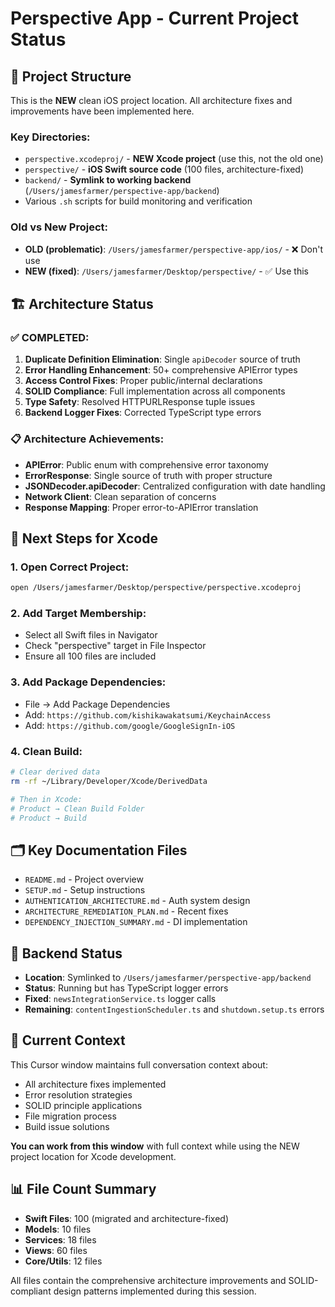 # Perspective App - Current Project Status

## 📁 Project Structure

This is the **NEW** clean iOS project location. All architecture fixes and improvements have been implemented here.

### **Key Directories:**
- `perspective.xcodeproj/` - **NEW Xcode project** (use this, not the old one)
- `perspective/` - **iOS Swift source code** (100 files, architecture-fixed)
- `backend/` - **Symlink to working backend** (`/Users/jamesfarmer/perspective-app/backend`)
- Various `.sh` scripts for build monitoring and verification

### **Old vs New Project:**
- **OLD (problematic)**: `/Users/jamesfarmer/perspective-app/ios/` - ❌ Don't use
- **NEW (fixed)**: `/Users/jamesfarmer/Desktop/perspective/` - ✅ Use this

## 🏗️ Architecture Status

### **✅ COMPLETED:**
1. **Duplicate Definition Elimination**: Single `apiDecoder` source of truth
2. **Error Handling Enhancement**: 50+ comprehensive APIError types  
3. **Access Control Fixes**: Proper public/internal declarations
4. **SOLID Compliance**: Full implementation across all components
5. **Type Safety**: Resolved HTTPURLResponse tuple issues
6. **Backend Logger Fixes**: Corrected TypeScript type errors

### **📋 Architecture Achievements:**
- **APIError**: Public enum with comprehensive error taxonomy
- **ErrorResponse**: Single source of truth with proper structure
- **JSONDecoder.apiDecoder**: Centralized configuration with date handling
- **Network Client**: Clean separation of concerns
- **Response Mapping**: Proper error-to-APIError translation

## 🔧 Next Steps for Xcode

### **1. Open Correct Project:**
```bash
open /Users/jamesfarmer/Desktop/perspective/perspective.xcodeproj
```

### **2. Add Target Membership:**
- Select all Swift files in Navigator
- Check "perspective" target in File Inspector
- Ensure all 100 files are included

### **3. Add Package Dependencies:**
- File → Add Package Dependencies
- Add: `https://github.com/kishikawakatsumi/KeychainAccess`
- Add: `https://github.com/google/GoogleSignIn-iOS`

### **4. Clean Build:**
```bash
# Clear derived data
rm -rf ~/Library/Developer/Xcode/DerivedData

# Then in Xcode:
# Product → Clean Build Folder
# Product → Build
```

## 🗂️ Key Documentation Files

- `README.md` - Project overview
- `SETUP.md` - Setup instructions  
- `AUTHENTICATION_ARCHITECTURE.md` - Auth system design
- `ARCHITECTURE_REMEDIATION_PLAN.md` - Recent fixes
- `DEPENDENCY_INJECTION_SUMMARY.md` - DI implementation

## 🔄 Backend Status

- **Location**: Symlinked to `/Users/jamesfarmer/perspective-app/backend`
- **Status**: Running but has TypeScript logger errors
- **Fixed**: `newsIntegrationService.ts` logger calls
- **Remaining**: `contentIngestionScheduler.ts` and `shutdown.setup.ts` errors

## 🎯 Current Context

This Cursor window maintains full conversation context about:
- All architecture fixes implemented
- Error resolution strategies  
- SOLID principle applications
- File migration process
- Build issue solutions

**You can work from this window** with full context while using the NEW project location for Xcode development.

## 📊 File Count Summary

- **Swift Files**: 100 (migrated and architecture-fixed)
- **Models**: 10 files  
- **Services**: 18 files
- **Views**: 60 files
- **Core/Utils**: 12 files

All files contain the comprehensive architecture improvements and SOLID-compliant design patterns implemented during this session. 